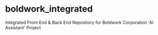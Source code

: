 # boldwork_integrated
Integrated Front End &amp; Back End Repository for Boldwork Corporation 'AI Assistant' Project
